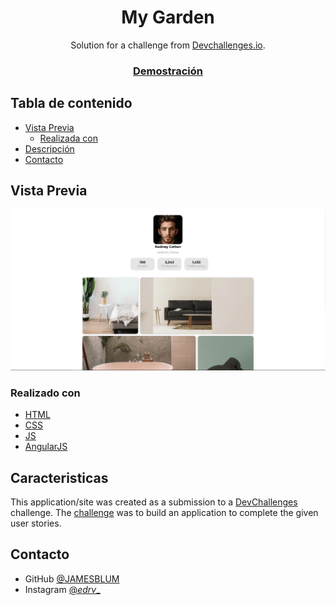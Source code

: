 <!-- Please update value in the {}  -->

<h1 align="center">My Garden</h1>

<div align="center">
   Solution for a challenge from  <a href="http://devchallenges.io" target="_blank">Devchallenges.io</a>.
</div>

<div align="center">
  <h3>
    <a href="https://mygardenic.netlify.app/">
      Demostración
    </a>
  </h3>
</div>

<!-- TABLE OF CONTENTS -->

## Tabla de contenido

- [Vista Previa](#vista-previa)
  - [Realizada con](#realizado-con)
- [Descripción](#caracteristicas)
- [Contacto](#contacto)

<!-- OVERVIEW -->

## Vista Previa

![screenshot](https://github.com/JAMESBLUM/myGallery/blob/master/build/img/overview.PNG)


### Realizado con

<!-- This section should list any major frameworks that you built your project using. Here are a few examples.-->

- [HTML]()
- [CSS]()
- [JS]()
- [AngularJS]()

## Caracteristicas

<!-- List the features of your application or follow the template. Don't share the figma file here :) -->

This application/site was created as a submission to a [DevChallenges](https://devchallenges.io/challenges) challenge. The [challenge](https://devchallenges.io/challenges/gcbWLxG6wdennelX7b8I) was to build an application to complete the given user stories.

## Contacto

- GitHub [@JAMESBLUM](https://github.com/JAMESBLUM)
- Instagram [@_edrv__](https://www.instagram.com/_edrv_/)
